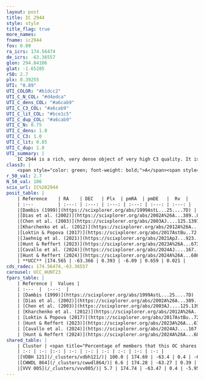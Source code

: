 ```yaml
---
layout: post
title: IC 2944
style: style
title_flag: true
more_names: 
fname: ic2944
fov: 0.09
ra_icrs: 174.56474
de_icrs: -63.36557
glon: 294.84106
glat: -1.65285
r50: 2.7
plx: 0.39255
UTI: "0.89"
UTI_COLOR: "#b1dcc2"
UTI_C_N_COL: "#d4edca"
UTI_C_dens_COL: "#a6cab9"
UTI_C_C3_COL: "#a6cab9"
UTI_C_lit_COL: "#bce1c5"
UTI_C_dup_COL: "#a6cab9"
UTI_C_N: 0.75
UTI_C_dens: 1.0
UTI_C_C3: 1.0
UTI_C_lit: 0.85
UTI_C_dup: 1.0
UTI_summary: |
    IC 2944 is a rich, very dense object of very high C3 quality. It is well-studied in the literature. This object shares a large percentage of members with 3 later reported entries.
class3: |
    <span style="color: green; font-weight: bold;">A</span><span style="color: green; font-weight: bold;">A</span>
r_50_val: 2.7
N_50_val: 106
scix_url: IC%202944
posit_table: |
    | Reference    | RA    | DEC   | Plx  | pmRA  | pmDE   |  Rv  |
    | :---         | :---: | :---: | :---: | :---: | :---: | :---: |
    |[Dambis (1999)](https://scixplorer.org/abs/1999AstL...25....7D) | 174.585 | -63.373 | -- | -- | -- | -- |
    |[Dias et al. (2002)](https://scixplorer.org/abs/2002A%26A...389..871D) | 174.583 | -63.373 | -- | -5.16 | -2.39 | -2.41 |
    |[Chen et al. (2003)](https://scixplorer.org/abs/2003AJ....125.1397C) | 174.213 | -63.059 | -- | -5.39 | 0.04 | -1.0 |
    |[Kharchenko et al. (2012)](https://scixplorer.org/abs/2012A%26A...543A.156K) | 174.053 | -62.95 | -- | -7.04 | -1.07 | -- |
    |[Loktin & Popova (2017)](https://scixplorer.org/abs/2017AstBu..72..257L) | 174.585 | -63.373 | -- | -5.16 | -2.39 | -0.9 |
    |[Jaehnig et al. (2021)](https://scixplorer.org/abs/2021ApJ...923..129J) | 174.837 | -63.246 | 0.494 | -5.937 | 0.79 | -- |
    |[Hunt & Reffert (2023)](https://scixplorer.org/abs/2023A%26A...673A.114H) | 174.599 | -63.381 | 0.391 | -6.08 | 0.694 | 5.006 |
    |[Cavallo et al. (2024)](https://scixplorer.org/abs/2024AJ....167...12C) | 174.55 | -63.364 | 0.39 | -- | -- | -- |
    |[Hunt & Reffert (2024)](https://scixplorer.org/abs/2024A%26A...686A..42H) | 174.599 | -63.381 | 0.391 | -6.08 | 0.694 | 5.006 |
    | **UCC** |174.565 | -63.366 | 0.393 | -6.09 | 0.659 | 0.021 | 
cds_radec: 174.56474,-63.36557
carousel: UCC_HUNT23
fpars_table: |
    | Reference |  Values |
    | :---  |  :---:  |
    | [Dambis (1999)](https://scixplorer.org/abs/1999AstL...25....7D) | `E_B-V_=0.356, DM0=11.58, log_age_=6.5` |
    | [Dias et al. (2002)](https://scixplorer.org/abs/2002A%26A...389..871D) | `E(B-V)=0.32, Dist=1794.0, Age=6.818` |
    | [Chen et al. (2003)](https://scixplorer.org/abs/2003AJ....125.1397C) | `HDis=1794, Age=0.0` |
    | [Kharchenko et al. (2012)](https://scixplorer.org/abs/2012A%26A...543A.156K) | `e_bv=0.437, distance=2098, log_age=6.25` |
    | [Loktin & Popova (2017)](https://scixplorer.org/abs/2017AstBu..72..257L) | `E(B-V)=0.32, Dmod=11.269, logt=6.818` |
    | [Hunt & Reffert (2023)](https://scixplorer.org/abs/2023A%26A...673A.114H) | `AV50=1.114, diffAV50=1.363, MOD50=11.877, logAge50=6.593` |
    | [Cavallo et al. (2024)](https://scixplorer.org/abs/2024AJ....167...12C) | `AV50=1.0, dMod50=11.97, logAge50=7.17, [Fe/H]50=-0.06` |
    | [Hunt & Reffert (2024)](https://scixplorer.org/abs/2024A%26A...686A..42H) | `MassJ=307.924` |
shared_table: |
    | Cluster | <span title="Percentage of members that this OC shares with the ones listed">%</span>   | RA   | DEC   | Plx   | pmRA  | pmDE  | Rv | UTI |
    | :-: | :-: |:-: | :-: | :-: | :-: | :-: | :-: | :-: |
    |[VDBH 121](/_clusters/vdbh121/)| 100.0 | 174.69 | -63.4 | 0.4 | -6.01 | 0.65 | 0.02 |0.56 |
    |[CWWDL 864](/_clusters/cwwdl864/)| 6.6 | 174.28 | -63.27 | 0.39 | -6.15 | 0.9 | 4.55 |0.23 |
    |[VVV 005](/_clusters/vvv005/)| 5.7 | 174.74 | -63.47 | 0.4 | -5.95 | 0.51 | -45.44 |0.4 |
---
```

